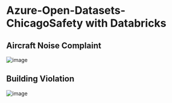 # Azure-Open-Datasets-ChicagoSafety with Databricks 


## Aircraft Noise Complaint

![image](https://user-images.githubusercontent.com/22479437/157109348-653faa05-a6a3-4b81-9363-c351f83e2212.png)

## Building Violation

![image](https://user-images.githubusercontent.com/22479437/157109862-5aa2ee5b-4e7e-4731-b92e-eaf42634ec84.png)

